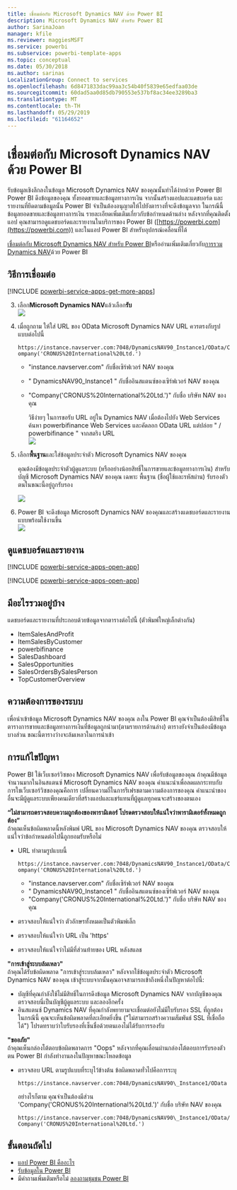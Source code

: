 ```yaml
---
title: เชื่อมต่อกับ Microsoft Dynamics NAV ด้วย Power BI
description: Microsoft Dynamics NAV สำหรับ Power BI
author: SarinaJoan
manager: kfile
ms.reviewer: maggiesMSFT
ms.service: powerbi
ms.subservice: powerbi-template-apps
ms.topic: conceptual
ms.date: 05/30/2018
ms.author: sarinas
LocalizationGroup: Connect to services
ms.openlocfilehash: 6d8471833dac99aa3c54b40f5839e65edfaa03de
ms.sourcegitcommit: 60dad5aa0d85db790553e537bf8ac34ee3289ba3
ms.translationtype: MT
ms.contentlocale: th-TH
ms.lasthandoff: 05/29/2019
ms.locfileid: "61164652"
---
```

# <a name="connect-to-microsoft-dynamics-nav-with-power-bi"></a>เชื่อมต่อกับ Microsoft Dynamics NAV ด้วย Power BI
รับข้อมูลเชิงลึกลงในข้อมูล Microsoft Dynamics NAV ของคุณนั้นทำได้ง่ายด้วย Power BI Power BI ดึงข้อมูลของคุณ ทั้งยอดขายและข้อมูลทางการเงิน จากนั้นสร้างแอปและแดชบอร์ด และรายงานที่ยึดตามข้อมูลนั้น Power BI จำเป็นต้องอนุญาตให้ไปยังตารางที่จะดึงข้อมูลจาก ในกรณีนี้ข้อมูลยอดขายและข้อมูลทางการเงิน รายละเอียดเพิ่มเติมเกี่ยวกับข้อกำหนดด้านล่าง หลังจากที่คุณติดตั้งแอป คุณสามารถดูแดชบอร์ดและรายงานในบริการของ Power BI ([https://powerbi.com](https://powerbi.com)) และในแอป Power BI สำหรับอุปกรณ์เคลื่อนที่ได้ 

[เชื่อมต่อกับ Microsoft Dynamics NAV สำหรับ Power BI](https://app.powerbi.com/getdata/services/microsoft-dynamics-nav)หรืออ่านเพิ่มเติมเกี่ยวกับ[การรวม Dynamics NAV](https://powerbi.microsoft.com/integrations/microsoft-dynamics-nav)ด้วย Power BI

## <a name="how-to-connect"></a>วิธีการเชื่อมต่อ
[!INCLUDE [powerbi-service-apps-get-more-apps](./includes/powerbi-service-apps-get-more-apps.md)]

3. เลือก**Microsoft Dynamics NAV**แล้วเลือก**รับ**  
   ![](media/service-connect-to-microsoft-dynamics-nav/mdnav.png)
4. เมื่อถูกถาม ให้ใส่ URL ของ OData Microsoft Dynamics NAV URL ควรตรงกับรูปแบบต่อไปนี้
   
    `https://instance.navserver.com:7048/DynamicsNAV90_Instance1/OData/Company('CRONUS%20International%20Ltd.')`
   
   * "instance.navserver.com" กับชื่อเซิร์ฟเวอร์ NAV ของคุณ
   * " DynamicsNAV90\_Instance1 " กับชื่ออินสแตนซ์ของเซิร์ฟเวอร์ NAV ของคุณ
   * "Company('CRONUS%20International%20Ltd.')" กับชื่อ บริษัท NAV ของคุณ
     
     วิธีง่ายๆ ในการขอรับ URL อยู่ใน Dynamics NAV เมื่อต้องไปยัง Web Services ค้นหา powerbifinance Web Services และคัดลอก OData URL แต่ปล่อย " / powerbifinance " จากสตริง URL  
     ![](media/service-connect-to-microsoft-dynamics-nav/param.png)
5. เลือก**พื้นฐาน**และใส่ข้อมูลประจำตัว Microsoft Dynamics NAV ของคุณ
   
    คุณต้องมีข้อมูลประจำตัวผู้ดูแลระบบ (หรืออย่างน้อยสิทธิ์ในการขายและข้อมูลทางการเงิน) สำหรับบัญชี Microsoft Dynamics NAV ของคุณ  เฉพาะ พื้นฐาน (ชื่อผู้ใช้และรหัสผ่าน) รับรองตัวตนในขณะนี้อยู่ถูกรับรอง
   
    ![](media/service-connect-to-microsoft-dynamics-nav/creds.png)
6. Power BI จะดึงข้อมูล Microsoft Dynamics NAV ของคุณและสร้างแดชบอร์ดและรายงานแบบพร้อมใช้งานขึ้น   
   ![](media/service-connect-to-microsoft-dynamics-nav/dashboard.png)

## <a name="view-the-dashboard-and-reports"></a>ดูแดชบอร์ดและรายงาน
[!INCLUDE [powerbi-service-apps-open-app](./includes/powerbi-service-apps-open-app.md)]

[!INCLUDE [powerbi-service-apps-open-app](./includes/powerbi-service-apps-what-now.md)]

## <a name="whats-included"></a>มีอะไรรวมอยู่บ้าง
แดชบอร์ดและรายงานที่ประกอบด้วยข้อมูลจากตารางต่อไปนี้ (ตัวพิมพ์ใหญ่เล็กต่างกัน)  

* ItemSalesAndProfit  
* ItemSalesByCustomer  
* powerbifinance  
* SalesDashboard  
* SalesOpportunities  
* SalesOrdersBySalesPerson  
* TopCustomerOverview  

## <a name="system-requirements"></a>ความต้องการของระบบ
เพื่อนำเข้าข้อมูล Microsoft Dynamics NAV ของคุณ ลงใน Power BI คุณจำเป็นต้องมีสิทธิ์ในตารางการขายและข้อมูลทางการเงินที่ข้อมูลถูกนำมา(ตามรายการด้านล่าง) ตารางยังจำเป็นต้องมีข้อมูลบางส่วน ขณะนี้ตารางว่างจะล้มเหลวในการนำเข้า

## <a name="troubleshooting"></a>การแก้ไขปัญหา
Power BI ใช้เว็บเซอร์วิซของ Microsoft Dynamics NAV เพื่อรับข้อมูลของคุณ ถ้าคุณมีข้อมูลจำนวนมากในอินสแตนซ์ Microsoft Dynamics NAV ของคุณ คำแนะนำเพื่อลดผลกระทบกับการใชเว็บเซอร์วิซของคุณคือการ เปลี่ยนความถี่ในการรีเฟรชตามความต้องการของคุณ คำแนะนำของอื่นจะมีผู้ดูแลระบบเพียงคนเดียวที่สร้างแอปและแชร์แทนที่ผู้ดูแลทุกคนจะสร้างของตนเอง

**“ไม่สามารถตรวจสอบความถูกต้องของพารามิเตอร์ โปรดตรวจสอบให้แน่ใจว่าพารามิเตอร์ทั้งหมดถูกต้อง”**  
ถ้าคุณเห็นข้อผิดพลาดนี้หลังพิมพ์ URL ของ Microsoft Dynamics NAV ของคุณ ตรวจสอบให้แน่ใจว่าข้อกำหนดต่อไปนี้ถูกยอมรับหรือไม่

* URL ทำตามรูปแบบนี้
  
    `https://instance.navserver.com:7048/DynamicsNAV90_Instance1/OData/Company('CRONUS%20International%20Ltd.')`
  
  * "instance.navserver.com" กับชื่อเซิร์ฟเวอร์ NAV ของคุณ
  * " DynamicsNAV90\_Instance1 " กับชื่ออินสแตนซ์ของเซิร์ฟเวอร์ NAV ของคุณ
  * "Company('CRONUS%20International%20Ltd.')" กับชื่อ บริษัท NAV ของคุณ
* ตรวจสอบให้แน่ใจว่า ตัวอักษรทั้งหมดเป็นตัวพิมพ์เล็ก  
* ตรวจสอบให้แน่ใจว่า URL เป็น 'https'  
* ตรวจสอบให้แน่ใจว่าไม่มีที่ส่วนท้ายของ URL หลังสแลช

**"การเข้าสู่ระบบล้มเหลว"**  
ถ้าคุณได้รับข้อผิดพลาด "การเข้าสู่ระบบล้มเหลว" หลังจากใช้ข้อมูลประจำตัว Microsoft Dynamics NAV ของคุณ เข้าสู่ระบบจากนั้นคุณอาจสามารถเข้าถึงหนึ่งในปัญหาต่อไปนี้:

* บัญชีที่คุณกำลังใช้ไม่มีสิทธิ์ในการดึงข้อมูล Microsoft Dynamics NAV จากบัญชีของคุณ ตรวจสอบนี่เป็นบัญชีผู้ดูแลระบบ และลองอีกครั้ง
* อินสแตนซ์ Dynamics NAV ที่คุณกำลังพยายามจะเชื่อมต่อยังไม่มีใบรับรอง SSL ที่ถูกต้อง ในกรณีนี้ คุณจะเห็นข้อผิดพลาดที่ละเอียดยิ่งขึ้น ("ไม่สามารถสร้างความสัมพันธ์ SSL ที่เชื่อถือได้") โปรดทราบว่าใบรับรองที่เซ็นชื่อด้วยตนเองไม่ได้รับการรองรับ

**"ขออภัย"**  
ถ้าคุณเห็นกล่องโต้ตอบข้อผิดพลาดการ "Oops" หลังจากที่คุณเลื่อนผ่านกล่องโต้ตอบการรับรองตัวตน Power BI กำลังทำงานลงในปัญหาขณะโหลดข้อมูล

* ตรวจสอบ URL ตามรูปแบบที่ระบุไว้ข้างต้น ข้อผิดพลาดทั่วไปคือการระบุ
  
    `https://instance.navserver.com:7048/DynamicsNAV90\_Instance1/OData`
  
    อย่างไรก็ตาม คุณจำเป็นต้องมีส่วน 'Company('CRONUS%20International%20Ltd.')' กับชื่อ บริษัท NAV ของคุณ
  
    `https://instance.navserver.com:7048/DynamicsNAV90\_Instance1/OData/Company('CRONUS%20International%20Ltd.')`

## <a name="next-steps"></a>ขั้นตอนถัดไป
* [แอป Power BI คืออะไร](service-create-distribute-apps.md)
* [รับข้อมูลใน Power BI](service-get-data.md)
* มีคำถามเพิ่มเติมหรือไม่ [ลองถามชุมชน Power BI](http://community.powerbi.com/)

